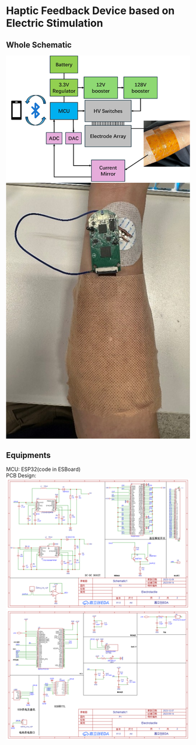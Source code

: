 # Haptic Feedback Device based on Electric Stimulation
## Whole Schematic  
![Flowchart](images/total_Schematic.png)  
![](images/pcb.jpg)  
## Equipments
MCU: ESP32(code in ESBoard)  
PCB Design:  
![](images/Schematic1.png)  
![](images/Schematic2.png)  
